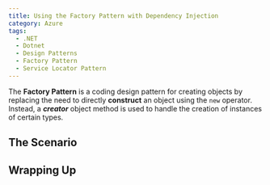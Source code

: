 ```yaml
---
title: Using the Factory Pattern with Dependency Injection
category: Azure
tags:
  - .NET
  - Dotnet
  - Design Patterns
  - Factory Pattern
  - Service Locator Pattern
---
```


The **Factory Pattern** is a coding design pattern for creating objects by replacing the need to directly **construct** an object using the `new` operator. Instead, a ***creator*** object method is used to handle the creation of instances of certain types.

## The Scenario

## Wrapping Up
